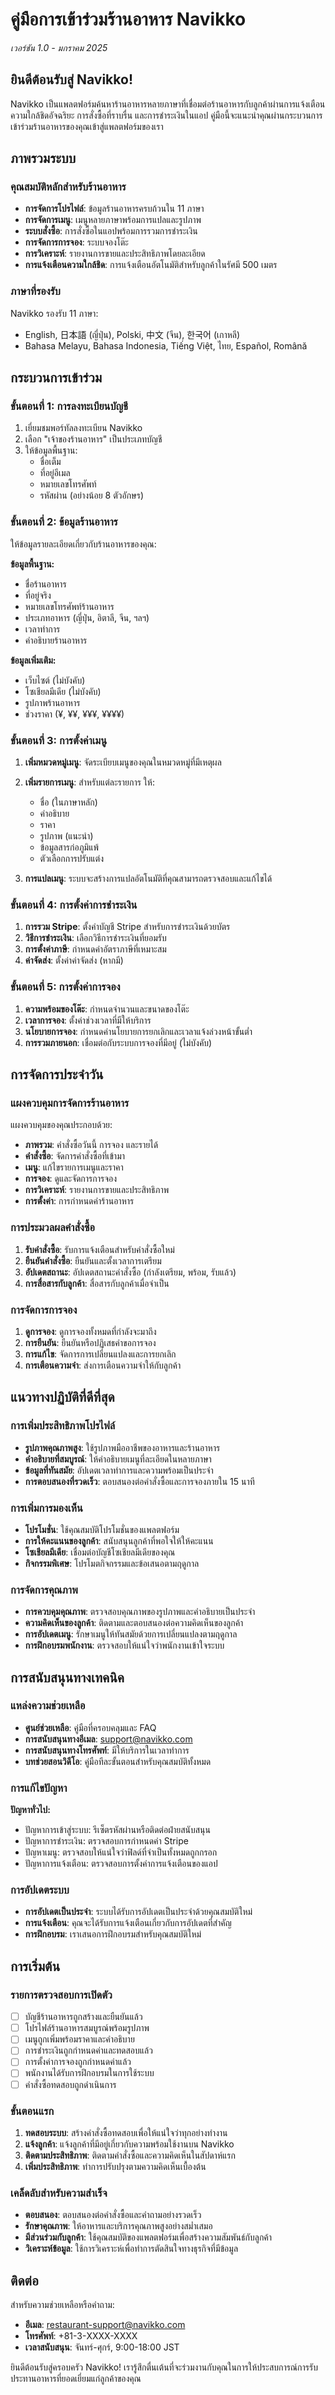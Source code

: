 # คู่มือการเข้าร่วมร้านอาหาร Navikko
*เวอร์ชัน 1.0 - มกราคม 2025*

## ยินดีต้อนรับสู่ Navikko!

Navikko เป็นแพลตฟอร์มค้นหาร้านอาหารหลายภาษาที่เชื่อมต่อร้านอาหารกับลูกค้าผ่านการแจ้งเตือนความใกล้ชิดอัจฉริยะ การสั่งซื้อที่ราบรื่น และการชำระเงินในแอป คู่มือนี้จะแนะนำคุณผ่านกระบวนการเข้าร่วมร้านอาหารของคุณเข้าสู่แพลตฟอร์มของเรา

## ภาพรวมระบบ

### คุณสมบัติหลักสำหรับร้านอาหาร
- **การจัดการโปรไฟล์**: ข้อมูลร้านอาหารครบถ้วนใน 11 ภาษา
- **การจัดการเมนู**: เมนูหลายภาษาพร้อมการแปลและรูปภาพ
- **ระบบสั่งซื้อ**: การสั่งซื้อในแอปพร้อมการรวมการชำระเงิน
- **การจัดการการจอง**: ระบบจองโต๊ะ
- **การวิเคราะห์**: รายงานการขายและประสิทธิภาพโดยละเอียด
- **การแจ้งเตือนความใกล้ชิด**: การแจ้งเตือนอัตโนมัติสำหรับลูกค้าในรัศมี 500 เมตร

### ภาษาที่รองรับ
Navikko รองรับ 11 ภาษา:
- English, 日本語 (ญี่ปุ่น), Polski, 中文 (จีน), 한국어 (เกาหลี)
- Bahasa Melayu, Bahasa Indonesia, Tiếng Việt, ไทย, Español, Română

## กระบวนการเข้าร่วม

### ขั้นตอนที่ 1: การลงทะเบียนบัญชี
1. เยี่ยมชมพอร์ทัลลงทะเบียน Navikko
2. เลือก "เจ้าของร้านอาหาร" เป็นประเภทบัญชี
3. ให้ข้อมูลพื้นฐาน:
   - ชื่อเต็ม
   - ที่อยู่อีเมล
   - หมายเลขโทรศัพท์
   - รหัสผ่าน (อย่างน้อย 8 ตัวอักษร)

### ขั้นตอนที่ 2: ข้อมูลร้านอาหาร
ให้ข้อมูลรายละเอียดเกี่ยวกับร้านอาหารของคุณ:

**ข้อมูลพื้นฐาน:**
- ชื่อร้านอาหาร
- ที่อยู่จริง
- หมายเลขโทรศัพท์ร้านอาหาร
- ประเภทอาหาร (ญี่ปุ่น, อิตาลี, จีน, ฯลฯ)
- เวลาทำการ
- คำอธิบายร้านอาหาร

**ข้อมูลเพิ่มเติม:**
- เว็บไซต์ (ไม่บังคับ)
- โซเชียลมีเดีย (ไม่บังคับ)
- รูปภาพร้านอาหาร
- ช่วงราคา (¥, ¥¥, ¥¥¥, ¥¥¥¥)

### ขั้นตอนที่ 3: การตั้งค่าเมนู
1. **เพิ่มหมวดหมู่เมนู**: จัดระเบียบเมนูของคุณในหมวดหมู่ที่มีเหตุผล
2. **เพิ่มรายการเมนู**: สำหรับแต่ละรายการ ให้:
   - ชื่อ (ในภาษาหลัก)
   - คำอธิบาย
   - ราคา
   - รูปภาพ (แนะนำ)
   - ข้อมูลสารก่อภูมิแพ้
   - ตัวเลือกการปรับแต่ง

3. **การแปลเมนู**: ระบบจะสร้างการแปลอัตโนมัติที่คุณสามารถตรวจสอบและแก้ไขได้

### ขั้นตอนที่ 4: การตั้งค่าการชำระเงิน
1. **การรวม Stripe**: ตั้งค่าบัญชี Stripe สำหรับการชำระเงินด้วยบัตร
2. **วิธีการชำระเงิน**: เลือกวิธีการชำระเงินที่ยอมรับ
3. **การตั้งค่าภาษี**: กำหนดค่าอัตราภาษีที่เหมาะสม
4. **ค่าจัดส่ง**: ตั้งค่าค่าจัดส่ง (หากมี)

### ขั้นตอนที่ 5: การตั้งค่าการจอง
1. **ความพร้อมของโต๊ะ**: กำหนดจำนวนและขนาดของโต๊ะ
2. **เวลาการจอง**: ตั้งค่าช่วงเวลาที่มีให้บริการ
3. **นโยบายการจอง**: กำหนดค่านโยบายการยกเลิกและเวลาแจ้งล่วงหน้าขั้นต่ำ
4. **การรวมภายนอก**: เชื่อมต่อกับระบบการจองที่มีอยู่ (ไม่บังคับ)

## การจัดการประจำวัน

### แผงควบคุมการจัดการร้านอาหาร
แผงควบคุมของคุณประกอบด้วย:
- **ภาพรวม**: คำสั่งซื้อวันนี้ การจอง และรายได้
- **คำสั่งซื้อ**: จัดการคำสั่งซื้อที่เข้ามา
- **เมนู**: แก้ไขรายการเมนูและราคา
- **การจอง**: ดูและจัดการการจอง
- **การวิเคราะห์**: รายงานการขายและประสิทธิภาพ
- **การตั้งค่า**: การกำหนดค่าร้านอาหาร

### การประมวลผลคำสั่งซื้อ
1. **รับคำสั่งซื้อ**: รับการแจ้งเตือนสำหรับคำสั่งซื้อใหม่
2. **ยืนยันคำสั่งซื้อ**: ยืนยันและตั้งเวลาการเตรียม
3. **อัปเดตสถานะ**: อัปเดตสถานะคำสั่งซื้อ (กำลังเตรียม, พร้อม, รับแล้ว)
4. **การสื่อสารกับลูกค้า**: สื่อสารกับลูกค้าเมื่อจำเป็น

### การจัดการการจอง
1. **ดูการจอง**: ดูการจองทั้งหมดที่กำลังจะมาถึง
2. **การยืนยัน**: ยืนยันหรือปฏิเสธคำขอการจอง
3. **การแก้ไข**: จัดการการเปลี่ยนแปลงและการยกเลิก
4. **การเตือนความจำ**: ส่งการเตือนความจำให้กับลูกค้า

## แนวทางปฏิบัติที่ดีที่สุด

### การเพิ่มประสิทธิภาพโปรไฟล์
- **รูปภาพคุณภาพสูง**: ใช้รูปภาพมืออาชีพของอาหารและร้านอาหาร
- **คำอธิบายที่สมบูรณ์**: ให้คำอธิบายเมนูที่ละเอียดในหลายภาษา
- **ข้อมูลที่ทันสมัย**: อัปเดตเวลาทำการและความพร้อมเป็นประจำ
- **การตอบสนองที่รวดเร็ว**: ตอบสนองต่อคำสั่งซื้อและการจองภายใน 15 นาที

### การเพิ่มการมองเห็น
- **โปรโมชั่น**: ใช้คุณสมบัติโปรโมชั่นของแพลตฟอร์ม
- **การให้คะแนนของลูกค้า**: สนับสนุนลูกค้าที่พอใจให้ให้คะแนน
- **โซเชียลมีเดีย**: เชื่อมต่อบัญชีโซเชียลมีเดียของคุณ
- **กิจกรรมพิเศษ**: โปรโมตกิจกรรมและข้อเสนอตามฤดูกาล

### การจัดการคุณภาพ
- **การควบคุมคุณภาพ**: ตรวจสอบคุณภาพของรูปภาพและคำอธิบายเป็นประจำ
- **ความคิดเห็นของลูกค้า**: ติดตามและตอบสนองต่อความคิดเห็นของลูกค้า
- **การอัปเดตเมนู**: รักษาเมนูให้ทันสมัยด้วยการเปลี่ยนแปลงตามฤดูกาล
- **การฝึกอบรมพนักงาน**: ตรวจสอบให้แน่ใจว่าพนักงานเข้าใจระบบ

## การสนับสนุนทางเทคนิค

### แหล่งความช่วยเหลือ
- **ศูนย์ช่วยเหลือ**: คู่มือที่ครอบคลุมและ FAQ
- **การสนับสนุนทางอีเมล**: support@navikko.com
- **การสนับสนุนทางโทรศัพท์**: มีให้บริการในเวลาทำการ
- **บทช่วยสอนวิดีโอ**: คู่มือทีละขั้นตอนสำหรับคุณสมบัติทั้งหมด

### การแก้ไขปัญหา
**ปัญหาทั่วไป:**
- ปัญหาการเข้าสู่ระบบ: รีเซ็ตรหัสผ่านหรือติดต่อฝ่ายสนับสนุน
- ปัญหาการชำระเงิน: ตรวจสอบการกำหนดค่า Stripe
- ปัญหาเมนู: ตรวจสอบให้แน่ใจว่าฟิลด์ที่จำเป็นทั้งหมดถูกกรอก
- ปัญหาการแจ้งเตือน: ตรวจสอบการตั้งค่าการแจ้งเตือนของแอป

### การอัปเดตระบบ
- **การอัปเดตเป็นประจำ**: ระบบได้รับการอัปเดตเป็นประจำด้วยคุณสมบัติใหม่
- **การแจ้งเตือน**: คุณจะได้รับการแจ้งเตือนเกี่ยวกับการอัปเดตที่สำคัญ
- **การฝึกอบรม**: เราเสนอการฝึกอบรมสำหรับคุณสมบัติใหม่

## การเริ่มต้น

### รายการตรวจสอบการเปิดตัว
- [ ] บัญชีร้านอาหารถูกสร้างและยืนยันแล้ว
- [ ] โปรไฟล์ร้านอาหารสมบูรณ์พร้อมรูปภาพ
- [ ] เมนูถูกเพิ่มพร้อมราคาและคำอธิบาย
- [ ] การชำระเงินถูกกำหนดค่าและทดสอบแล้ว
- [ ] การตั้งค่าการจองถูกกำหนดค่าแล้ว
- [ ] พนักงานได้รับการฝึกอบรมในการใช้ระบบ
- [ ] คำสั่งซื้อทดสอบถูกดำเนินการ

### ขั้นตอนแรก
1. **ทดสอบระบบ**: สร้างคำสั่งซื้อทดสอบเพื่อให้แน่ใจว่าทุกอย่างทำงาน
2. **แจ้งลูกค้า**: แจ้งลูกค้าที่มีอยู่เกี่ยวกับความพร้อมใช้งานบน Navikko
3. **ติดตามประสิทธิภาพ**: ติดตามคำสั่งซื้อและความคิดเห็นในสัปดาห์แรก
4. **เพิ่มประสิทธิภาพ**: ทำการปรับปรุงตามความคิดเห็นเบื้องต้น

### เคล็ดลับสำหรับความสำเร็จ
- **ตอบสนอง**: ตอบสนองต่อคำสั่งซื้อและคำถามอย่างรวดเร็ว
- **รักษาคุณภาพ**: ให้อาหารและบริการคุณภาพสูงอย่างสม่ำเสมอ
- **มีส่วนร่วมกับลูกค้า**: ใช้คุณสมบัติของแพลตฟอร์มเพื่อสร้างความสัมพันธ์กับลูกค้า
- **วิเคราะห์ข้อมูล**: ใช้การวิเคราะห์เพื่อทำการตัดสินใจทางธุรกิจที่มีข้อมูล

## ติดต่อ

สำหรับความช่วยเหลือหรือคำถาม:
- **อีเมล**: restaurant-support@navikko.com
- **โทรศัพท์**: +81-3-XXXX-XXXX
- **เวลาสนับสนุน**: จันทร์-ศุกร์, 9:00-18:00 JST

ยินดีต้อนรับสู่ครอบครัว Navikko! เรารู้สึกตื่นเต้นที่จะร่วมงานกับคุณในการให้ประสบการณ์การรับประทานอาหารที่ยอดเยี่ยมแก่ลูกค้าของคุณ